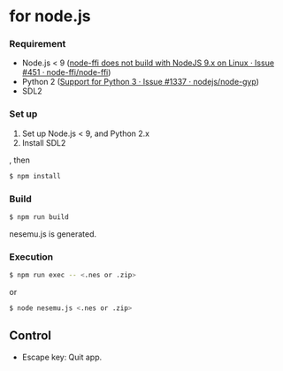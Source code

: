 for node.js
===========

### Requirement

  * Node.js < 9 ([node-ffi does not build with NodeJS 9.x on Linux · Issue #451 · node-ffi/node-ffi](https://github.com/node-ffi/node-ffi/issues/451))
  * Python 2 ([Support for Python 3 · Issue #1337 · nodejs/node-gyp](https://github.com/nodejs/node-gyp/issues/1337))
  * SDL2


### Set up

  1. Set up Node.js < 9, and Python 2.x
  2. Install SDL2

, then

```bash
$ npm install
```

### Build

```bash
$ npm run build
```

nesemu.js is generated.

### Execution

```bash
$ npm run exec -- <.nes or .zip>
```

or

```bash
$ node nesemu.js <.nes or .zip>
```


## Control

  * Escape key: Quit app.
